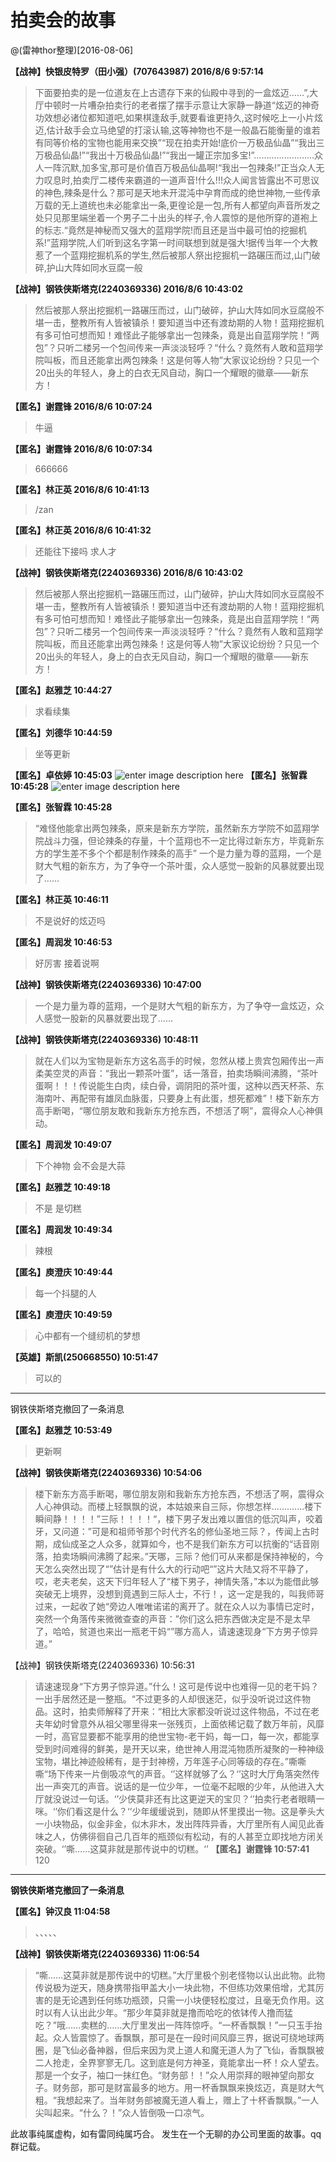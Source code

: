 # 拍卖会的故事
@(雷神thor整理)[2016-08-06]

**【战神】快银皮特罗（田小强）(707643987) 2016/8/6 9:57:14**

> 下面要拍卖的是一位道友在上古遗存下来的仙殿中寻到的一盒炫迈……”,大厅中顿时一片嘈杂拍卖行的老者摆了摆手示意让大家静一静道“炫迈的神奇功效想必诸位都知道吧,如果棋逢敌手,就要看谁更持久,这时候吃上一小片炫迈,估计敌手会立马绝望的打滚认输,这等神物也不是一般晶石能衡量的谁若有同等价格的宝物也能用来交换”“现在拍卖开始!底价一万极品仙晶”“我出三万极品仙晶!”“我出十万极品仙晶!”“我出一罐正宗加多宝!”……………………众人一阵沉默,加多宝,那可是价值百万极品仙晶啊!“我出一包辣条!”正当众人无力叹息时,拍卖厅二楼传来霸道的一道声音!什么!!!众人闻言皆露出不可思议的神色,辣条是什么？那可是天地未开混沌中孕育而成的绝世神物,一些传承万载的无上道统也未必能拿出一条,更徨论是一包,所有人都望向声音所发之处只见那里端坐着一个男子二十出头的样子,令人震惊的是他所穿的道袍上的标志.“竟然是神秘而又强大的蓝翔学院!而且还是当中最可怕的挖掘机系!”蓝翔学院,人们听到这名字第一时间联想到就是强大!据传当年一个大教惹了一个蓝翔挖掘机系的学生,然后被那人祭出挖掘机一路碾压而过,山门破碎,护山大阵如同水豆腐一般

**【战神】钢铁侠斯塔克(2240369336) 2016/8/6 10:43:02**

> 然后被那人祭出挖掘机一路碾压而过，山门破碎，护山大阵如同水豆腐般不堪一击，整教所有人皆被镇杀！要知道当中还有渡劫期的人物！蓝翔挖掘机有多可怕可想而知！难怪此子能够拿出一包辣条，竟是出自蓝翔学院！“两包”？只听二楼另一个包间传来一声淡淡轻呼？“什么？竟然有人敢和蓝翔学院叫板，而且还能拿出两包辣条！这是何等人物”大家议论纷纷？只见一个20出头的年轻人，身上的白衣无风自动，胸口一个耀眼的徽章——新东方！

**【匿名】谢霆锋 2016/8/6 10:07:24**
> 牛逼

**【匿名】谢霆锋 2016/8/6 10:07:34**

> 666666

**【匿名】林正英 2016/8/6 10:41:13**
> /zan

**【匿名】林正英 2016/8/6 10:41:32**
> 还能往下接吗 求人才

**【战神】钢铁侠斯塔克(2240369336) 2016/8/6 10:43:02**
> 然后被那人祭出挖掘机一路碾压而过，山门破碎，护山大阵如同水豆腐般不堪一击，整教所有人皆被镇杀！要知道当中还有渡劫期的人物！蓝翔挖掘机有多可怕可想而知！难怪此子能够拿出一包辣条，竟是出自蓝翔学院！“两包”？只听二楼另一个包间传来一声淡淡轻呼？“什么？竟然有人敢和蓝翔学院叫板，而且还能拿出两包辣条！这是何等人物”大家议论纷纷？只见一个20出头的年轻人，身上的白衣无风自动，胸口一个耀眼的徽章——新东方！

**【匿名】赵雅芝  10:44:27**
> 求看续集

**【匿名】刘德华  10:44:59**
> 坐等更新

**【匿名】卓依婷  10:45:03**
![enter image description here](https://raw.githubusercontent.com/ChenGuop/JPA2.0_learn/master/img/4_FQS3__EZCH4V%28%7B4W82UAG.jpg)
**【匿名】张智霖  10:45:28**
![enter image description here](https://raw.githubusercontent.com/ChenGuop/JPA2.0_learn/master/img/~FNW%5BEDN7N4X$7%7BAKZL%7DE93.jpg)

**【匿名】张智霖  10:45:28**
 > “难怪他能拿出两包辣条，原来是新东方学院，虽然新东方学院不如蓝翔学院战斗力强，但论辣条的存量，十个蓝翔也不一定比得过新东方，毕竟新东方的学生差不多个个都是制作辣条的高手” 一个是力量为尊的蓝翔，一个是财大气粗的新东方，为了争夺一个茶叶蛋，众人感觉一股新的风暴就要出现了…… 

**【匿名】林正英  10:46:11**
> 不是说好的炫迈吗

**【匿名】周润发  10:46:53**
>好厉害 接着说啊

**【战神】钢铁侠斯塔克(2240369336)  10:47:00**
> 一个是力量为尊的蓝翔，一个是财大气粗的新东方，为了争夺一盒炫迈，众人感觉一股新的风暴就要出现了……　　

**【战神】钢铁侠斯塔克(2240369336)  10:48:11**
> 就在人们以为宝物是新东方这名高手的时候，忽然从楼上贵宾包厢传出一声柔美空灵的声音：“我出一颗茶叶蛋”，话一落音，拍卖场瞬间沸腾，“茶叶蛋啊！！！传说能生白肉，续白骨，调阴阳的茶叶蛋，这种以西天杯茶、东海南叶、再配带有雄凤血脉蛋，只要身上有此蛋，想死都难”！楼下新东方高手断喝，“哪位朋友敢和我新东方抢东西，不想活了啊”，震得众人心神俱动。

**【匿名】周润发  10:49:07**
> 下个神物 会不会是大蒜

**【匿名】赵雅芝  10:49:18**
>不是  是切糕

**【匿名】周润发  10:49:34**
>辣根

**【匿名】庾澄庆  10:49:44**
> 每一个抖腿的人

**【匿名】庾澄庆  10:49:59**
> 心中都有一个缝纫机的梦想

**【英雄】斯凯(250668550)  10:51:47**
>可以的

----------------------------

钢铁侠斯塔克撤回了一条消息

**【匿名】赵雅芝  10:53:49**
>更新啊

**【战神】钢铁侠斯塔克(2240369336)  10:54:06**
>楼下新东方高手断喝，哪位朋友刚和我新东方抢东西，不想活了啊，震得众人心神俱动。而楼上轻飘飘的说，本姑娘来自三际，你想怎样.............楼下瞬间静！！！！”三际！！！！“，楼下男子发出难以置信的低沉叫声，咬着牙，又问道：”可是和祖师爷那个时代齐名的修仙圣地三际？，传闻上古时期，成仙成圣之人众多，就算如今，也不是我们新东方可以抗衡的“话音刚落，拍卖场瞬间沸腾了起来。”天哪，三际？他们可从来都是保持神秘的，今天怎么突然出现了“”估计是有什么大的行动吧“”这片大陆又将不平静了，哎，老夫老矣，这天下归年轻人了“楼下男子，神情失落，”本以为能借此够突破无上境界，没想到竟遇到三际人士，不行！，这一定是我的，叫我师哥过来，一起收了她“旁边人唯唯诺诺的离开了。就在众人以为事情已定时，突然一个角落传来微微查查的声音：”你们这么把东西做决定是不是太早了，哈哈，贫道也来出一瓶老干妈“”哪方高人，请速速现身“下方男子惊异道。”

【战神】钢铁侠斯塔克(2240369336)  10:56:31
> 请速速现身“下方男子惊异道。”什么！这可是传说中也难得一见的老干妈？一出手居然还是一整瓶。“不过更多的人却很迷茫，似乎没听说过这件物品。这时，拍卖师解释了开来：“相比大家都没听说过这件物品，不过在老夫年幼时曾意外从祖父哪里得来一张残页，上面依稀记载了数万年前，风靡一时，高官显要都不能享用的绝世宝物-老干妈，每一口，每一次，都能享受到时间难得的鲜美，是开天以来，绝世神人用混沌物质所凝聚的一种神级宝物，堪比神迹般稀有，是于封神榜，万年莲子心同等级的存在。”嘶嘶嘶“场下传来一片倒吸凉气的声音。‘’这样就够了么？‘’这时大厅角落突然传出一声突兀的声音。说话的是一位少年，一位毫不起眼的少年，从他进入大厅就没说过一句话。‘’少侠莫非还有比这更逆天的宝贝？‘’拍卖行老者眼睛一咪。‘’你们看这是什么？‘’少年缓缓说到，随即从怀里摸出一物。这是拳头大一小块物品，似金非金，似木非木，发出阵阵异香，大厅里所有人闻见此香味之人，仿佛徘徊自己几百年的瓶颈似有松动，有的人甚至立即找地方闭关突破。‘’嘶……这莫非就是那传说中的切糕。‘’
**【匿名】谢霆锋  10:57:41**
>120

-----------------------------
**钢铁侠斯塔克撤回了一条消息**

**【匿名】钟汉良  11:04:58**
> 、、、、、

**【战神】钢铁侠斯塔克(2240369336)  11:06:54**
>“嘶……这莫非就是那传说中的切糕。”大厅里极个别老怪物以认出此物。此物传说极为逆天，随身携带指甲盖大小一块此物，不但练功效果倍增，尤其厉害的是无论遇到任何练功瓶颈，只需一小块便轻松度过，且毫无负作用。这时以有人认出此少年。“那少年莫非就是撸而哈吃的依钵传人撸而猛吃？”哦……卖糕的……大厅里发出一阵阵惊呼。“一杯香飘飘！”一只玉手抬起。众人皆震惊了。香飘飘，那可是在一段时间风靡三界，据说可绕地球两圈，是飞仙必备神器，但后来因为灵上道人和魔无道人为了飞仙，香飘飘被二人抢走，全界寥寥无几。这到底是何方神圣，竟能拿出一杯！众人望去。那是一个女子，袖口一抹红色。“财务部！！”众人用崇拜的眼神望向那女子。财务部，那可是财富最多的地方。用一杯香飘飘来换炫迈，真是财大气粗。“我想起来了。当年财务部被魔无道人看上，赠上了十杯香飘飘。”一人尖叫起来。“什么？！”众人皆倒吸一口凉气。


此故事纯属虚构，如有雷同纯属巧合。
发生在一个无聊的办公司里面的故事。qq群记载。
